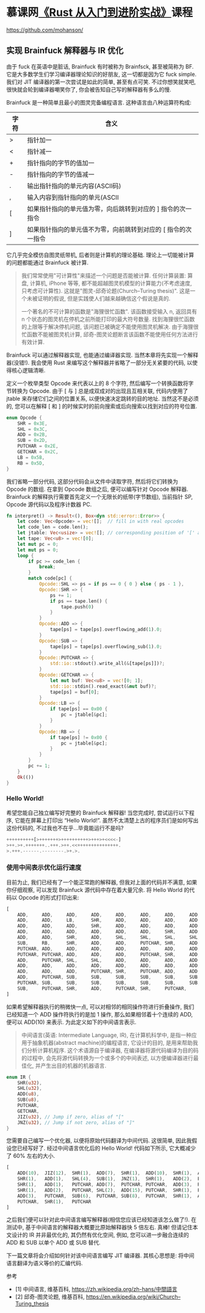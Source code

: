 # 慕课网[《Rust 从入门到进阶实战》](https://coding.imooc.com/class/517.html)课程

https://github.com/mohanson/

## 实现 Brainfuck 解释器与 IR 优化
由于 fuck 在英语中是脏话, Brainfuck 有时被称为 Brainfsck, 甚至被简称为 BF. 它是大多数学生们学习编译器理论知识的好朋友, 这一切都是因为它 fuck simple. 我们对 JIT 编译器的第一次尝试是如此的简单, 甚至有点可笑. 不过你想笑就笑吧, 很快就会轮到编译器嘲笑你了, 你会被告知自己写的解释器有多么的慢.

Brainfuck 是一种简单且最小的图灵完备编程语言. 这种语言由八种运算符构成:


| 字符 | 含义 |
|---|---|
| > | 指针加一 |
| <	| 指针减一 |
| +	| 指针指向的字节的值加一 |
| -	| 指针指向的字节的值减一 |
| .	| 输出指针指向的单元内容(ASCII码) |
| ,	| 输入内容到指针指向的单元(ASCII |
| [	| 如果指针指向的单元值为零，向后跳转到对应的 ] 指令的次一指令 |
| ]	| 如果指针指向的单元值不为零，向前跳转到对应的 [ 指令的次一指令 |

它几乎完全模仿自图灵纸带机, 后者则是计算机的理论基础. 理论上一切能被计算的问题都能通过 Brainfuck 被计算.

> 我们常常使用"可计算性"来描述一个问题是否能被计算. 任何计算装置: 算盘, 计算机, iPhone 等等, 都不能超越图灵机模型的计算能力(不考虑速度, 只考虑可计算性). 这就是"图灵-邱奇论题(Church–Turing thesis)". 这是一个未被证明的假说, 但是实践使人们越来越确信这个假说是真的.
> 
> 一个著名的不可计算的函数是"海狸很忙函数". 该函数接受输入 n, 返回具有 n 个状态的图灵机在停机之前所能打印的最大符号数量. 找到海狸很忙函数的上限等于解决停机问题, 该问题已被确定不能使用图灵机解决. 由于海狸很忙函数不能被图灵机计算, 邱奇-图灵论题断言该函数不能使用任何方法进行有效计算.

Brainfuck 可以通过解释器实现, 也能通过编译器实现. 当然本章将先实现一个解释器(没错!). 我会使用 Rust 来编写这个解释器并省略了一部分无关紧要的代码, 以使得核心逻辑清晰.

定义一个枚举类型 Opcode 来代表以上的 8 个字符, 然后编写一个转换函数将字节转换为 Opcode. 由于 [ 与 ] 总是成双成对的出现且互相关联, 代码内使用了 jtable 来存储它们之间的位置关系, 以便快速决定跳转的目的地址. 当然这不是必须的, 您可以在解释 [ 和 ] 的时候实时的前向搜索或后向搜索以找到对应的符号位置.

```rust
enum Opcode {
    SHR = 0x3E,
    SHL = 0x3C,
    ADD = 0x2B,
    SUB = 0x2D,
    PUTCHAR = 0x2E,
    GETCHAR = 0x2C,
    LB = 0x5B,
    RB = 0x5D,
}
```

我们省略一部分代码, 这部分代码会从文件中读取字符, 然后将它们转换为 Opcode 的数组. 在拿到 Opcode 数组之后, 便可以编写针对 Opcode 解释器. Brainfuck 的解释执行需要首先定义一个无限长的纸带(字节数组), 当前指针 SP, Opcode 源代码以及程序计数器 PC.

```rust
fn interpret() -> Result<(), Box<dyn std::error::Error>> {
    let code: Vec<Opcode> = vec![];  // fill in with real opcodes
    let code_len = code.len();
    let jtable: Vec<usize> = vec![]; // corresponding position of '[' and `]`
    let tape: Vec<u8> = vec![0];
    let mut pc = 0;
    let mut ps = 0;
    loop {
        if pc >= code_len {
            break;
        }
        match code[pc] {
            Opcode::SHL => ps = if ps == 0 { 0 } else { ps - 1 },
            Opcode::SHR => {
                ps += 1;
                if ps == tape.len() {
                    tape.push(0)
                }
            }
            Opcode::ADD => {
                tape[ps] = tape[ps].overflowing_add(1).0;
            }
            Opcode::SUB => {
                tape[ps] = tape[ps].overflowing_sub(1).0;
            }
            Opcode::PUTCHAR => {
                std::io::stdout().write_all(&[tape[ps]])?;
            }
            Opcode::GETCHAR => {
                let mut buf: Vec<u8> = vec![0; 1];
                std::io::stdin().read_exact(&mut buf)?;
                tape[ps] = buf[0];
            }
            Opcode::LB => {
                if tape[ps] == 0x00 {
                    pc = jtable[&pc];
                }
            }
            Opcode::RB => {
                if tape[ps] != 0x00 {
                    pc = jtable[&pc];
                }
            }
        }
        pc += 1;
    }
    Ok(())
}
```

### Hello World!
希望您能自己独立编写好完整的 Brainfuck 解释器! 当您完成时, 尝试运行以下程序, 它能在屏幕上打印出 “Hello World!”. 虽然不太清楚上古的程序员们是如何写出这份代码的, 不过我也不在乎…毕竟能运行不是吗?

```rust
++++++++++[>+++++++>++++++++++>+++>+<<<<-]
>++.>+.+++++++..+++.>++.<<+++++++++++++++.
>.+++.------.--------.>+.>.
```

### 使用中间表示优化运行速度
目前为止, 我们已经有了一个能正常跑的解释器, 但我对上面的代码并不满意, 如果你仔细观察, 可以发现 Brainfuck 源代码中存在着大量冗余. 将 Hello World 的代码以 Opcode 的形式打印出来:

```rust
[
    ADD,     ADD,     ADD,     ADD,     ADD,     ADD,     ADD,     ADD,
    ADD,     ADD,     LB,      SHR,     ADD,     ADD,     ADD,     ADD,
    ADD,     ADD,     ADD,     SHR,     ADD,     ADD,     ADD,     ADD,
    ADD,     ADD,     ADD,     ADD,     ADD,     ADD,     SHR,     ADD,
    ADD,     ADD,     SHR,     ADD,     SHL,     SHL,     SHL,     SHL,
    SUB,     RB,      SHR,     ADD,     ADD,     PUTCHAR, SHR,     ADD,
    PUTCHAR, ADD,     ADD,     ADD,     ADD,     ADD,     ADD,     ADD,
    PUTCHAR, PUTCHAR, ADD,     ADD,     ADD,     PUTCHAR, SHR,     ADD,
    ADD,     PUTCHAR, SHL,     SHL,     ADD,     ADD,     ADD,     ADD,
    ADD,     ADD,     ADD,     ADD,     ADD,     ADD,     ADD,     ADD,
    ADD,     ADD,     ADD,     PUTCHAR, SHR,     PUTCHAR, ADD,     ADD,
    ADD,     PUTCHAR, SUB,     SUB,     SUB,     SUB,     SUB,     SUB,
    PUTCHAR, SUB,     SUB,     SUB,     SUB,     SUB,     SUB,     SUB,
    SUB,     PUTCHAR, SHR,     ADD,     PUTCHAR, SHR,     PUTCHAR,
]
```

如果希望解释器执行的稍微快一点, 可以对相邻的相同操作符进行折叠操作, 我们已经知道一个 ADD 操作符执行的是加 1 操作, 那么如果相邻着十个连续的 ADD, 便可以 ADD(10) 来表示. 为此定义如下的中间语言表示.

> 中间语言(英语: Intermediate Language, IR), 在计算机科学中, 是指一种应用于抽象机器(abstract machine)的编程语言, 它设计的目的, 是用来帮助我们分析计算机程序. 这个术语源自于编译器, 在编译器将源代码编译为目的码的过程中, 会先将源代码转换为一个或多个的中间表述, 以方便编译器进行最佳化, 并产生出目的机器的机器语言.

```rust
enum IR {
    SHR(u32),
    SHL(u32),
    ADD(u8),
    SUB(u8),
    PUTCHAR,
    GETCHAR,
    JIZ(u32), // Jump if zero, alias of "["
    JNZ(u32), // Jump if not zero, alias of "]"
}
```

您需要自己编写一个优化器, 以便将原始代码翻译为中间代码. 这很简单, 因此我假设您已经写好了. 经过中间语言优化后的 Hello World! 代码如下所示, 它大概减少了 60% 左右的大小.

```rust
[
    ADD(10),  JIZ(12),  SHR(1),  ADD(7),  SHR(1),  ADD(10),  SHR(1),  ADD(3),
    SHR(1),   ADD(1),   SHL(4),  SUB(1),  JNZ(1),  SHR(1),   ADD(2),  PUTCHAR,
    SHR(1),   ADD(1),   PUTCHAR, ADD(7),  PUTCHAR, PUTCHAR,  ADD(3),  PUTCHAR,
    SHR(1),   ADD(2),   PUTCHAR, SHL(2),  ADD(15), PUTCHAR,  SHR(1),  PUTCHAR,
    ADD(3),   PUTCHAR,  SUB(6),  PUTCHAR, SUB(8),  PUTCHAR,  SHR(1),  ADD(1),
    PUTCHAR,  SHR(1),   PUTCHAR
]
```

之后我们便可以针对此中间语言编写解释器(相信您应该已经知道该怎么做了!). 在测试中, 基于中间语言的解释器大概要比原始解释器快 5 倍左右. 真棒! 但请记住本文设计的 IR 并非最优化的, 其仍然有优化空间, 例如, 您可以进一步融合连续的 ADD 和 SUB 以单个 ADD 或 SUB 替代.

下一篇文章将会介绍如何针对该中间语言编写 JIT 编译器. 其核心思想是: 将中间语言翻译为语义等价的汇编代码.

参考

- [1] 中间语言, 维基百科, https://zh.wikipedia.org/zh-hans/中間語言
- [2] 邱奇-图灵论题, 维基百科, https://en.wikipedia.org/wiki/Church–Turing_thesis